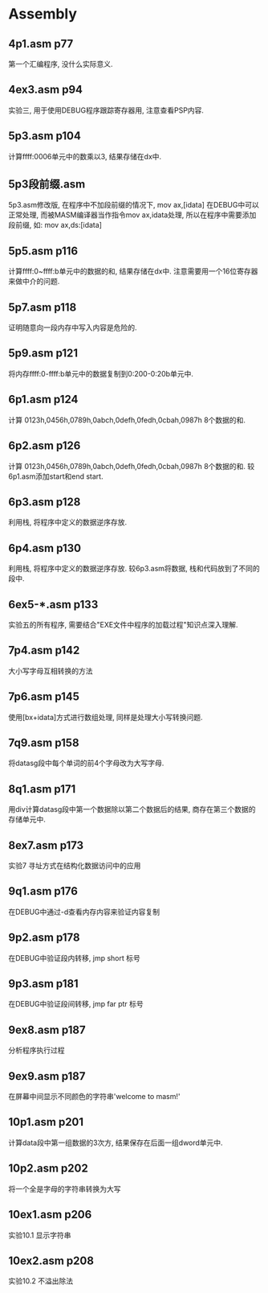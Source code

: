 # Assembly

## 4p1.asm	p77
第一个汇编程序, 没什么实际意义.

## 4ex3.asm	p94
实验三, 用于使用DEBUG程序跟踪寄存器用, 注意查看PSP内容.


## 5p3.asm	p104
计算ffff:0006单元中的数乘以3, 结果存储在dx中.

## 5p3段前缀.asm
5p3.asm修改版, 在程序中不加段前缀的情况下, 
mov ax,[idata] 在DEBUG中可以正常处理, 
而被MASM编译器当作指令mov ax,idata处理, 所以在程序中需要添加段前缀, 
如: mov ax,ds:[idata]

## 5p5.asm	p116
计算ffff:0~ffff:b单元中的数据的和, 结果存储在dx中.
注意需要用一个16位寄存器来做中介的问题.

## 5p7.asm	p118
证明随意向一段内存中写入内容是危险的.

## 5p9.asm	p121
将内存ffff:0-ffff:b单元中的数据复制到0:200-0:20b单元中.


## 6p1.asm	p124
计算 0123h,0456h,0789h,0abch,0defh,0fedh,0cbah,0987h 8个数据的和.

## 6p2.asm	p126
计算 0123h,0456h,0789h,0abch,0defh,0fedh,0cbah,0987h 8个数据的和.
较6p1.asm添加start和end start.

## 6p3.asm	p128
利用栈, 将程序中定义的数据逆序存放.

## 6p4.asm	p130
利用栈, 将程序中定义的数据逆序存放.
较6p3.asm将数据, 栈和代码放到了不同的段中.

## 6ex5-\*.asm	p133
实验五的所有程序, 需要结合"EXE文件中程序的加载过程"知识点深入理解.


## 7p4.asm	p142
大小写字母互相转换的方法

## 7p6.asm	p145
使用[bx+idata]方式进行数组处理, 同样是处理大小写转换问题.

## 7q9.asm	p158
将datasg段中每个单词的前4个字母改为大写字母.

## 8q1.asm	p171
用div计算datasg段中第一个数据除以第二个数据后的结果, 商存在第三个数据的存储单元中.

## 8ex7.asm	p173
实验7 寻址方式在结构化数据访问中的应用


## 9q1.asm	p176
在DEBUG中通过-d查看内存内容来验证内容复制

## 9p2.asm	p178
在DEBUG中验证段内转移, jmp short 标号

## 9p3.asm	p181
在DEBUG中验证段间转移, jmp far ptr 标号

## 9ex8.asm	p187
分析程序执行过程

## 9ex9.asm	p187
在屏幕中间显示不同颜色的字符串'welcome to masm!'

## 10p1.asm	p201
计算data段中第一组数据的3次方, 结果保存在后面一组dword单元中.

## 10p2.asm	p202
将一个全是字母的字符串转换为大写

## 10ex1.asm 	p206
实验10.1 显示字符串

## 10ex2.asm	p208
实验10.2 不溢出除法

